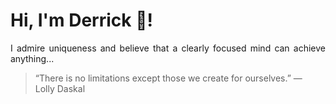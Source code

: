 # Hi, I'm Derrick 👋!
<p align="justify">I admire uniqueness and believe that a clearly focused mind can achieve anything...</p> 
<!-- #quote-start -->
<blockquote>&ldquo;There is no limitations except those we create for ourselves.&rdquo; &mdash; <footer>Lolly Daskal</footer></blockquote>
<!-- #quote-end -->
